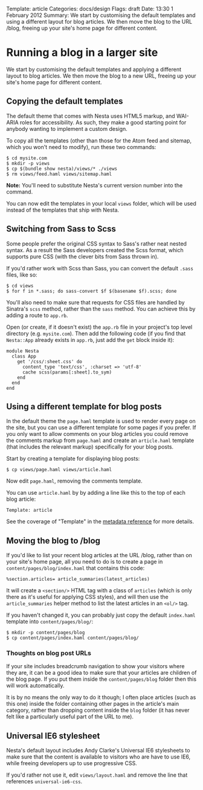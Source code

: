 Template: article
Categories: docs/design
Flags: draft
Date: 13:30 1 February 2012
Summary: We start by customising the default templates and using a different layout for blog articles. We then move the blog to the URL /blog, freeing up your site's home page for different content.

# Running a blog in a larger site

We start by customising the default templates and applying a different
layout to blog articles. We then move the blog to a new URL, freeing up
your site's home page for different content.

## Copying the default templates

The default theme that comes with Nesta uses HTML5 markup, and WAI-ARIA
roles for accessibility. As such, they make a good starting point for
anybody wanting to implement a custom design.

To copy all the templates (other than those for the Atom feed and
sitemap, which you won't need to modify), run these two commands:

    $ cd mysite.com
    $ mkdir -p views
    $ cp $(bundle show nesta)/views/* ./views
    $ rm views/feed.haml views/sitemap.haml

**Note:** You'll need to substitute Nesta's current version number into
the command.

You can now edit the templates in your local `views` folder, which will
be used instead of the templates that ship with Nesta.

## Switching from Sass to Scss

Some people prefer the original CSS syntax to Sass's rather neat nested
syntax. As a result the Sass developers created the Scss format, which
supports pure CSS (with the clever bits from Sass thrown in).

If you'd rather work with Scss than Sass, you can convert the default
`.sass` files, like so:

    $ cd views
    $ for f in *.sass; do sass-convert $f $(basename $f).scss; done

You'll also need to make sure that requests for CSS files are handled by
Sinatra's `scss` method, rather than the `sass` method. You can achieve
this by adding a route to `app.rb`.

Open (or create, if it doesn't exist) the `app.rb` file in your
project's top level directory (e.g. `mysite.com`).  Then add the
following code (if you find that `Nesta::App` already exists in
`app.rb`, just add the `get` block inside it):

    module Nesta
      class App
        get '/css/:sheet.css' do
          content_type 'text/css', :charset => 'utf-8'
          cache scss(params[:sheet].to_sym)
        end
      end
    end

## Using a different template for blog posts

In the default theme the `page.haml` template is used to render every
page on the site, but you can use a different template for some pages if
you prefer. If you only want to allow comments on your blog articles you
could remove the comments markup from `page.haml` and create an
`article.haml` template (that includes the relevant markup) specifically
for your blog posts.

Start by creating a template for displaying blog posts:

    $ cp views/page.haml views/article.haml

Now edit `page.haml`, removing the comments template.

You can use `article.haml` by by adding a line like this to the top of
each blog article:

    Template: article

See the coverage of "Template" in the [metadata reference][ref] for more
details.

[ref]: /docs/creating-content/metadata-reference

## Moving the blog to /blog

If you'd like to list your recent blog articles at the URL /blog, rather
than on your site's home page, all you need to do is to create a page in
`content/pages/blog/index.haml` that contains this code:

    %section.articles= article_summaries(latest_articles)

It will create a `<section/>` HTML tag with a class of `articles`
(which is only there as it's useful for applying CSS styles), and will
then use the `article_summaries` helper method to list the latest
articles in an `<ol/>` tag.

If you haven't changed it, you can probably just copy the default
`index.haml` template into `content/pages/blog/`:

    $ mkdir -p content/pages/blog
    $ cp content/pages/index.haml content/pages/blog/

### Thoughts on blog post URLs

If your site includes breadcrumb navigation to show your visitors where
they are, it can be a good idea to make sure that your articles are
children of the blog page. If you put them inside the
`content/pages/blog` folder then this will work automatically.

It is by no means the only way to do it though; I often place articles
(such as this one) inside the folder containing other pages in the
article's main category, rather than dropping content inside the `blog`
folder (it has never felt like a particularly useful part of the URL to
me).

## Universal IE6 stylesheet

Nesta's default layout includes Andy Clarke's Universal IE6 stylesheets
to make sure that the content is available to visitors who are have to
use IE6, while freeing developers up to use progressive CSS.

If you'd rather not use it, edit `views/layout.haml` and remove the line
that references `universal-ie6-css`.

